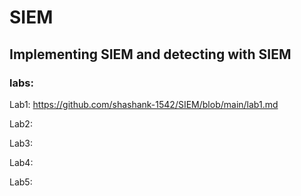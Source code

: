 # SIEM

<h2>Implementing SIEM and detecting with SIEM</h2>
<h3>labs:</h3>

  Lab1: https://github.com/shashank-1542/SIEM/blob/main/lab1.md<br />
      
  Lab2: <br />
     
  Lab3: <br />
      
  Lab4: <br />
     
  Lab5: <br />
     
     
<p align="center">
</p>

<!--
 ```diff
- text in red
+ text in green
! text in orange
# text in gray
@@ text in purple (and bold)@@
```
--!>


